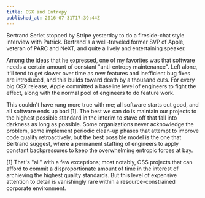 ```yaml
---
title: OSX and Entropy
published_at: 2016-07-31T17:39:44Z
---
```


Bertrand Serlet stopped by Stripe yesterday to do a fireside-chat style
interview with Patrick. Bertrand's a well-traveled former SVP of Apple, veteran
of PARC and NeXT, and quite a lively and entertaining speaker.

Among the ideas that he expressed, one of my favorites was that software needs
a certain amount of constant "anti-entropy maintenance". Left alone, it'll tend
to get slower over time as new features and inefficient bug fixes are
introduced, and this builds toward death by a thousand cuts. For every big OSX
release, Apple committed a baseline level of engineers to fight the effect,
along with the normal pool of engineers to do feature work.

This couldn't have rung more true with me; all software starts out good, and
all software ends up bad [1]. The best we can do is maintain our projects to
the highest possible standard in the interim to stave off that fall into
darkness as long as possible. Some organizations never acknowledge the problem,
some implement periodic clean-up phases that attempt to improve code quality
retroactively, but the best possible model is the one that Bertrand suggest,
where a permanent staffing of engineers to apply constant backpressures to keep
the overwhelming entropic forces at bay.

[1] That's "all" with a few exceptions; most notably, OSS projects that can
    afford to commit a disproportionate amount of time in the interest of
    archieving the highest quality standards. But this level of expensive
    attention to detail is vanishingly rare within a resource-constrained
    corporate environment.
